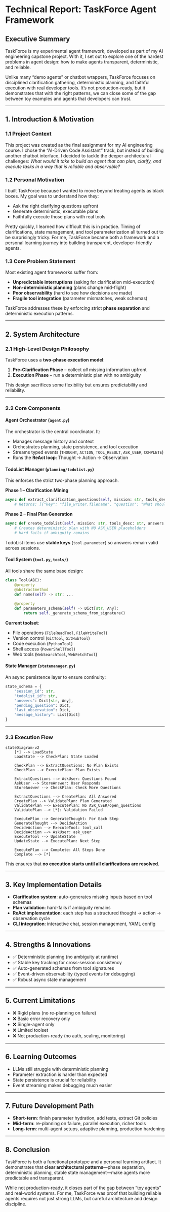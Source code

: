 # Technical Report: TaskForce Agent Framework

## Executive Summary

TaskForce is my experimental agent framework, developed as part of my AI engineering capstone project. With it, I set out to explore one of the hardest problems in agent design: how to make agents transparent, deterministic, and reliable.

Unlike many “demo agents” or chatbot wrappers, TaskForce focuses on disciplined clarification gathering, deterministic planning, and faithful execution with real developer tools. It’s not production-ready, but it demonstrates that with the right patterns, we can close some of the gap between toy examples and agents that developers can trust.

---

## 1. Introduction & Motivation

### 1.1 Project Context

This project was created as the final assignment for my AI engineering course. I chose the “AI-Driven Code Assistant” track, but instead of building another chatbot interface, I decided to tackle the deeper architectural challenges: *What would it take to build an agent that can plan, clarify, and execute tasks in a way that is reliable and observable?*

### 1.2 Personal Motivation

I built TaskForce because I wanted to move beyond treating agents as black boxes. My goal was to understand how they:

* Ask the right clarifying questions upfront
* Generate deterministic, executable plans
* Faithfully execute those plans with real tools

Pretty quickly, I learned how difficult this is in practice. Timing of clarifications, state management, and tool parameterization all turned out to be surprisingly tricky. For me, TaskForce became both a framework and a personal learning journey into building transparent, developer-friendly agents.

### 1.3 Core Problem Statement

Most existing agent frameworks suffer from:

* **Unpredictable interruptions** (asking for clarification mid-execution)
* **Non-deterministic planning** (plans change mid-flight)
* **Poor observability** (hard to see how decisions are made)
* **Fragile tool integration** (parameter mismatches, weak schemas)

TaskForce addresses these by enforcing strict **phase separation** and deterministic execution patterns.

---

## 2. System Architecture

### 2.1 High-Level Design Philosophy

TaskForce uses a **two-phase execution model**:

1. **Pre-Clarification Phase** – collect *all* missing information upfront
2. **Execution Phase** – run a deterministic plan with no ambiguity

This design sacrifices some flexibility but ensures predictability and reliability.

---

### 2.2 Core Components

#### Agent Orchestrator (`agent.py`)

The orchestrator is the central coordinator. It:

* Manages message history and context
* Orchestrates planning, state persistence, and tool execution
* Streams typed events (`THOUGHT`, `ACTION`, `TOOL_RESULT`, `ASK_USER`, `COMPLETE`)
* Runs the **ReAct loop**: Thought → Action → Observation

#### TodoList Manager (`planning/todolist.py`)

This enforces the strict two-phase planning approach.

**Phase 1 – Clarification Mining**

```python
async def extract_clarification_questions(self, mission: str, tools_desc: str) -> List[Dict[str, Any]]:
    # Returns: [{"key": "file_writer.filename", "question": "What should the file be named?"}]
```

**Phase 2 – Final Plan Generation**

```python
async def create_todolist(self, mission: str, tools_desc: str, answers: Dict) -> TodoList:
    # Creates deterministic plan with NO ASK_USER placeholders
    # Hard fails if ambiguity remains
```

TodoList items use **stable keys** (`tool.parameter`) so answers remain valid across sessions.

#### Tool System (`tool.py`, `tools/`)

All tools share the same base design:

```python
class Tool(ABC):
    @property
    @abstractmethod
    def name(self) -> str: ...
    
    @property
    def parameters_schema(self) -> Dict[str, Any]:
        return self._generate_schema_from_signature()
```

**Current toolset**:

* File operations (`FileReadTool`, `FileWriteTool`)
* Version control (`GitTool`, `GitHubTool`)
* Code execution (`PythonTool`)
* Shell access (`PowerShellTool`)
* Web tools (`WebSearchTool`, `WebFetchTool`)

#### State Manager (`statemanager.py`)

An async persistence layer to ensure continuity:

```python
state_schema = {
    "session_id": str,
    "todolist_id": str,
    "answers": Dict[str, Any],
    "pending_question": Dict,
    "last_observation": Dict,
    "message_history": List[Dict]
}
```

---

### 2.3 Execution Flow

```mermaid
stateDiagram-v2
    [*] --> LoadState
    LoadState --> CheckPlan: State Loaded
    
    CheckPlan --> ExtractQuestions: No Plan Exists
    CheckPlan --> ExecutePlan: Plan Exists
    
    ExtractQuestions --> AskUser: Questions Found
    AskUser --> StoreAnswer: User Responds
    StoreAnswer --> CheckPlan: Check More Questions
    
    ExtractQuestions --> CreatePlan: All Answered
    CreatePlan --> ValidatePlan: Plan Generated
    ValidatePlan --> ExecutePlan: No ASK_USER/open_questions
    ValidatePlan --> [*]: Validation Failed
    
    ExecutePlan --> GenerateThought: For Each Step
    GenerateThought --> DecideAction
    DecideAction --> ExecuteTool: tool_call
    DecideAction --> AskUser: ask_user
    ExecuteTool --> UpdateState
    UpdateState --> ExecutePlan: Next Step
    
    ExecutePlan --> Complete: All Steps Done
    Complete --> [*]
```

This ensures that **no execution starts until all clarifications are resolved**.

---

## 3. Key Implementation Details

* **Clarification system**: auto-generates missing inputs based on tool schemas
* **Plan validation**: hard-fails if ambiguity remains
* **ReAct implementation**: each step has a structured thought → action → observation cycle
* **CLI integration**: interactive chat, session management, YAML config

---

## 4. Strengths & Innovations

* ✅ Deterministic planning (no ambiguity at runtime)
* ✅ Stable key tracking for cross-session consistency
* ✅ Auto-generated schemas from tool signatures
* ✅ Event-driven observability (typed events for debugging)
* ✅ Robust async state management

---

## 5. Current Limitations

* ❌ Rigid plans (no re-planning on failure)
* ❌ Basic error recovery only
* ❌ Single-agent only
* ❌ Limited toolset
* ❌ Not production-ready (no auth, scaling, monitoring)

---

## 6. Learning Outcomes

* LLMs still struggle with deterministic planning
* Parameter extraction is harder than expected
* State persistence is crucial for reliability
* Event streaming makes debugging much easier

---

## 7. Future Development Path

* **Short-term**: finish parameter hydration, add tests, extract Git policies
* **Mid-term**: re-planning on failure, parallel execution, richer tools
* **Long-term**: multi-agent setups, adaptive planning, production hardening

---

## 8. Conclusion

TaskForce is both a functional prototype and a personal learning artifact. It demonstrates that **clear architectural patterns**—phase separation, deterministic planning, stable state management—make agents more predictable and transparent.

While not production-ready, it closes part of the gap between “toy agents” and real-world systems. For me, TaskForce was proof that building reliable agents requires not just strong LLMs, but careful architecture and design discipline.
